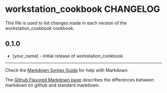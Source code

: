 workstation_cookbook CHANGELOG
==============================

This file is used to list changes made in each version of the workstation_cookbook cookbook.

0.1.0
-----
- [your_name] - Initial release of workstation_cookbook

- - -
Check the [Markdown Syntax Guide](http://daringfireball.net/projects/markdown/syntax) for help with Markdown.

The [Github Flavored Markdown page](http://github.github.com/github-flavored-markdown/) describes the differences between markdown on github and standard markdown.

